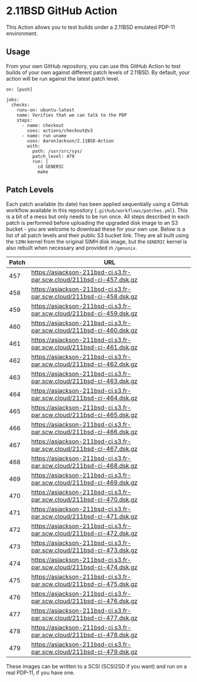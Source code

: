 # 2.11BSD GitHub Action

This Action allows you to test builds under a 2.11BSD emulated PDP-11
environment.

## Usage

From your own GitHub repository, you can use this GitHub Action to
test builds of your own against different patch levels of 2.11BSD. By
default, your action will be run against the latest patch level.

```
on: [push]

jobs:
  checks:
    runs-on: ubuntu-latest
    name: Verifies that we can talk to the PDP
    steps:
      - name: checkout
        uses: actions/checkout@v3
      - name: run uname
        uses: AaronJackson/2.11BSD-Action
        with:
          path: /usr/src/sys/
          patch_level: 479
          run: |
            cd GENERIC
            make

```

## Patch Levels

Each patch available (to date) has been applied sequentially using a
GitHub workflow available in this repository
(`.github/workflows/patches.yml`). This is a bit of a mess but only
needs to be run once. All steps described in each patch is performed
before uploading the upgraded disk image to an S3 bucket - you are
welcome to download these for your own use. Below is a list of all
patch levels and their public S3 bucket link. They are all built using
the `SIMH` kernel from the original SIMH disk image, but the `GENERIC`
kernel is also rebuilt when necessary and provided in `/genunix`.

| Patch | URL                                                                          |
| ---   | ---                                                                          |
| 457   | https://asjackson-211bsd-ci.s3.fr-par.scw.cloud/211bsd-ci-457.dsk.gz |
| 458   | https://asjackson-211bsd-ci.s3.fr-par.scw.cloud/211bsd-ci-458.dsk.gz |
| 459   | https://asjackson-211bsd-ci.s3.fr-par.scw.cloud/211bsd-ci-459.dsk.gz |
| 460   | https://asjackson-211bsd-ci.s3.fr-par.scw.cloud/211bsd-ci-460.dsk.gz |
| 461   | https://asjackson-211bsd-ci.s3.fr-par.scw.cloud/211bsd-ci-461.dsk.gz |
| 462   | https://asjackson-211bsd-ci.s3.fr-par.scw.cloud/211bsd-ci-462.dsk.gz |
| 463   | https://asjackson-211bsd-ci.s3.fr-par.scw.cloud/211bsd-ci-463.dsk.gz |
| 464   | https://asjackson-211bsd-ci.s3.fr-par.scw.cloud/211bsd-ci-464.dsk.gz |
| 465   | https://asjackson-211bsd-ci.s3.fr-par.scw.cloud/211bsd-ci-465.dsk.gz |
| 466   | https://asjackson-211bsd-ci.s3.fr-par.scw.cloud/211bsd-ci-466.dsk.gz |
| 467   | https://asjackson-211bsd-ci.s3.fr-par.scw.cloud/211bsd-ci-467.dsk.gz |
| 468   | https://asjackson-211bsd-ci.s3.fr-par.scw.cloud/211bsd-ci-468.dsk.gz |
| 469   | https://asjackson-211bsd-ci.s3.fr-par.scw.cloud/211bsd-ci-469.dsk.gz |
| 470   | https://asjackson-211bsd-ci.s3.fr-par.scw.cloud/211bsd-ci-470.dsk.gz |
| 471   | https://asjackson-211bsd-ci.s3.fr-par.scw.cloud/211bsd-ci-471.dsk.gz |
| 472   | https://asjackson-211bsd-ci.s3.fr-par.scw.cloud/211bsd-ci-472.dsk.gz |
| 473   | https://asjackson-211bsd-ci.s3.fr-par.scw.cloud/211bsd-ci-473.dsk.gz |
| 474   | https://asjackson-211bsd-ci.s3.fr-par.scw.cloud/211bsd-ci-474.dsk.gz |
| 475   | https://asjackson-211bsd-ci.s3.fr-par.scw.cloud/211bsd-ci-475.dsk.gz |
| 476   | https://asjackson-211bsd-ci.s3.fr-par.scw.cloud/211bsd-ci-476.dsk.gz |
| 477   | https://asjackson-211bsd-ci.s3.fr-par.scw.cloud/211bsd-ci-477.dsk.gz |
| 478   | https://asjackson-211bsd-ci.s3.fr-par.scw.cloud/211bsd-ci-478.dsk.gz |
| 479   | https://asjackson-211bsd-ci.s3.fr-par.scw.cloud/211bsd-ci-479.dsk.gz |

These images can be written to a SCSI (SCSI2SD if you want) and run on
a real PDP-11, if you have one.

